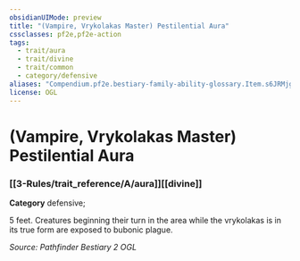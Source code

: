 ```yaml
---
obsidianUIMode: preview
title: "(Vampire, Vrykolakas Master) Pestilential Aura"
cssclasses: pf2e,pf2e-action
tags:
  - trait/aura
  - trait/divine
  - trait/common
  - category/defensive
aliases: "Compendium.pf2e.bestiary-family-ability-glossary.Item.s6JRMjgA7hSGUAYX"
license: OGL
---
```

# (Vampire, Vrykolakas Master) Pestilential Aura

### [[3-Rules/trait_reference/A/aura]][[divine]]

**Category** defensive; 




5 feet. Creatures beginning their turn in the area while the vrykolakas is in its true form are exposed to bubonic plague.

*Source: Pathfinder Bestiary 2*
*OGL*